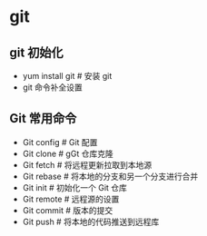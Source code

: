 # git

## git 初始化

* yum install git # 安装 git
* git 命令补全设置

## Git 常用命令

* Git config # Git 配置
* Git clone # gGt 仓库克隆
* Git fetch # 将远程更新拉取到本地源
* Git rebase # 将本地的分支和另一个分支进行合并
* Git init # 初始化一个 Git 仓库
* Git remote # 远程源的设置
* Git commit # 版本的提交
* Git push # 将本地的代码推送到远程库